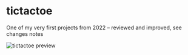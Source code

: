 # tictactoe
One of my very first projects from 2022 – reviewed and improved, see changes notes

![tictactoe preview](https://github.com/smg-lab101/tictactoe/assets/119412353/573f2f7f-493c-4f91-92b3-62b12c967b8b)


